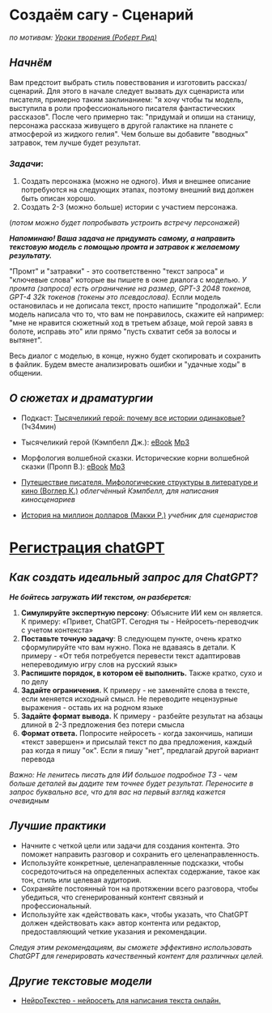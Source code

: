 # Создаём сагу - Сценарий
*по мотивам: [Уроки творения (Роберт Рид)](https://www.youtube.com/watch?v=vmRYvgANg1o)*


## *Начнём*

Вам предстоит выбрать стиль повествования и изготовить рассказ/сценарий.
Для этого в начале следует вызвать дух сценариста или писателя, примерно таким заклинанием: "я хочу чтобы ты модель, выступила в роли профессионального писателя фантастических рассказов". После чего примерно так: "придумай и опиши на станицу, персонажа рассказа живущего в другой галактике на планете с атмосферой из жидкого гелия". Чем больше вы добавите "вводных" затравок, тем лучше будет результат.

### *Задачи*:
1. Создать персонажа (можно не одного). Имя и внешнее описание потребуются на следующих этапах, поэтому внешний вид должен быть описан хорошо.
2. Создать 2-3 (можно больше) истории с участием персонажа.

(*потом можно будет попробывать устроить встречу персонажей*)

***Напоминаю! Ваша задача не придумать самому, а направить текстовую модель с помощью промта и затравок к желаемому результату.***

"Промт" и "затравки" - это соответственно "текст запроса" и "ключевые слова" которые вы пишете в окне диалога с моделью. *У промта (запроса) есть ограничение на размер, GPT-3 2048 токенов, GPT-4 32k токенов (токены это псевдослова).* 
Еспли модель остановилась и не дописала текст, просто напишите   "продолжай".
Если модель написала что то, что вам не понравилось, скажите ей например: "мне не нравится сюжетный ход в третьем абзаце, мой герой завяз в болоте, исправь это" или прямо "пусть схватит себя за волосы и вытянет".

Весь диалог с моделью, в конце, нужно будет скопировать и сохранить в файлик. Будем вместе анализировать ошибки и "удачные ходы" в общении.


## *О сюжетах и драматургии*

- Подкаст: [Тысячеликий герой: почему все истории одинаковые?](https://www.youtube.com/watch?v=1859P8aGKBs)  (1ч34мин)

- Тысячеликий герой (Кэмпбелл Дж.): [eBook](https://rutracker.org/forum/viewtopic.php?t=5756923)  [Mp3](https://rutracker.org/forum/viewtopic.php?t=5490354)
- Морфология волшебной сказки. Исторические корни волшебной сказки (Пропп В.): [eBook](https://rutracker.org/forum/viewtopic.php?t=6322826)  [Mp3](https://rutracker.org/forum/viewtopic.php?t=6074786)
- [Путешествие писателя. Мифологические структуры в литературе и кино (Воглер К.)](https://rutracker.org/forum/viewtopic.php?t=5756860) *облегчённый Кэмпбелл, для написания киносценариев*
- [История на миллион долларов (Макки Р.)](https://rutracker.org/forum/viewtopic.php?t=5425996) *учебник для сценаристов*



# [Регистрация chatGPT](Регистрация-GPT.md)



## *Как создать идеальный запрос для ChatGPT?* 

 ***Не бойтесь загружать ИИ текстом, он разберется:***
1. **Симулируйте экспертную персону**: Объясните ИИ кем он является. К примеру: «Привет, ChatGPT. Сегодня ты - Нейросеть-переводчик с учетом контекста»
2. **Поставьте точную задачу**: В следующем пункте, очень кратко сформулируйте что вам нужно. Пока не вдаваясь в детали. К примеру - «От тебя потребуется перевести текст адаптировав непереводимую игру слов на русский язык»
3. **Распишите порядок, в котором её выполнить.** Также кратко, сухо и по делу
4. **Задайте ограничения.** К примеру - не заменяйте слова в тексте, если меняется исходный смысл. Не переводите нецензурные выражения - оставь их на родном языке
5. **Задайте формат вывода.** К примеру - разбейте результат на абзацы длиной в 2-3 предложения без потери смысла
6. **Формат ответа.** Попросите нейросеть - когда закончишь, напиши «текст завершен» и присылай текст по два предложения, каждый раз когда я пишу "ок". Если я пишу "нет", предлагай другой вариант перевода

 *Важно: Не ленитесь писать для ИИ большое подробное ТЗ - чем больше деталей вы дадите тем точнее будет результат. Переносите в запрос буквально все, что для вас на первый взгляд кажется очевидным*


## *Лучшие практики*

- Начните с четкой цели или задачи для создания контента. Это поможет направить разговор и сохранить его целенаправленность.
- Используйте конкретные, целенаправленные подсказки, чтобы сосредоточиться на определенных аспектах содержание, такое как тон, стиль или целевая аудитория.
- Сохраняйте постоянный тон на протяжении всего разговора, чтобы убедиться, что сгенерированный контент связный и профессиональный.
- Используйте хак «действовать как», чтобы указать, что ChatGPT должен «действовать как» автор контента или редактор, предоставляющий четкие указания и рекомендации.

*Следуя этим рекомендациям, вы сможете эффективно использовать ChatGPT для генерировать качественный контент для различных целей.*


## *Другие текстовые модели*

- [НейроТекстер - нейросеть для написания текста онлайн.](https://neuro-texter.ru/)

